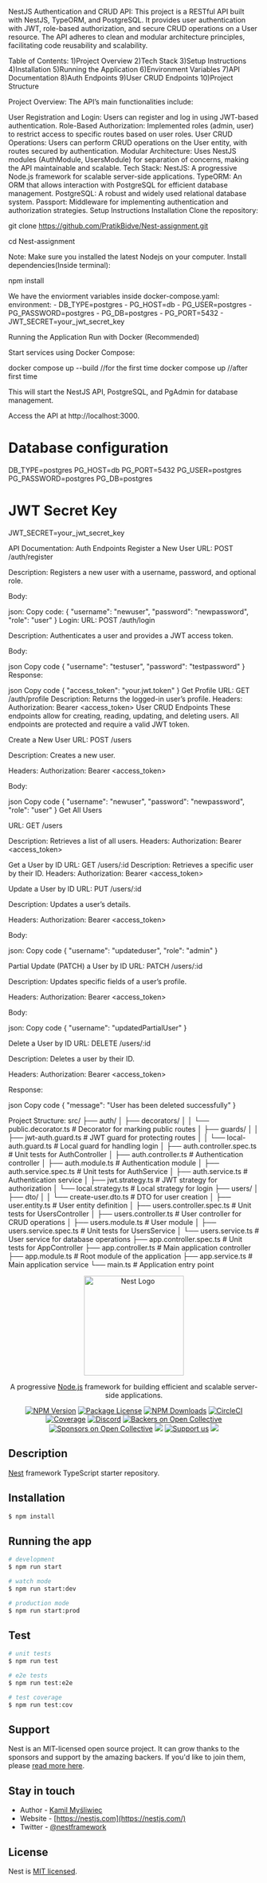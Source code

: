 NestJS Authentication and CRUD API:
This project is a RESTful API built with NestJS, TypeORM, and PostgreSQL. It provides user authentication with JWT, role-based authorization, and secure CRUD operations on a User resource. The API adheres to clean and modular architecture principles, facilitating code reusability and scalability.

Table of Contents:
1)Project Overview
2)Tech Stack
3)Setup Instructions
4)Installation
5)Running the Application
6)Environment Variables
7)API Documentation
8)Auth Endpoints
9)User CRUD Endpoints
10)Project Structure

Project Overview:
The API’s main functionalities include:

User Registration and Login: Users can register and log in using JWT-based authentication.
Role-Based Authorization: Implemented roles (admin, user) to restrict access to specific routes based on user roles.
User CRUD Operations: Users can perform CRUD operations on the User entity, with routes secured by authentication.
Modular Architecture: Uses NestJS modules (AuthModule, UsersModule) for separation of concerns, making the API maintainable and scalable.
Tech Stack:
NestJS: A progressive Node.js framework for scalable server-side applications.
TypeORM: An ORM that allows interaction with PostgreSQL for efficient database management.
PostgreSQL: A robust and widely used relational database system.
Passport: Middleware for implementing authentication and authorization strategies.
Setup Instructions
Installation
Clone the repository:

git clone https://github.com/PratikBidve/Nest-assignment.git

cd Nest-assignment

Note: Make sure you installed the latest Nodejs on your computer.
Install dependencies(Inside terminal):

npm install

We have the enviorment variables inside docker-compose.yaml:
    environment:
      - DB_TYPE=postgres
      - PG_HOST=db
      - PG_USER=postgres
      - PG_PASSWORD=postgres
      - PG_DB=postgres
      - PG_PORT=5432
      - JWT_SECRET=your_jwt_secret_key 

Running the Application
Run with Docker (Recommended)

Start services using Docker Compose:

docker compose up --build       //for the first time 
docker compose up               //after first time 

This will start the NestJS API, PostgreSQL, and PgAdmin for database management.

Access the API at http://localhost:3000.


# Database configuration
DB_TYPE=postgres
PG_HOST=db
PG_PORT=5432
PG_USER=postgres
PG_PASSWORD=postgres
PG_DB=postgres

# JWT Secret Key
JWT_SECRET=your_jwt_secret_key


API Documentation:
Auth Endpoints
Register a New User
URL: POST /auth/register

Description: Registers a new user with a username, password, and optional role.

Body:

json:
Copy code:
{
  "username": "newuser",
  "password": "newpassword",
  "role": "user"
}
Login:
URL: POST /auth/login

Description: Authenticates a user and provides a JWT access token.

Body:

json
Copy code
{
  "username": "testuser",
  "password": "testpassword"
}
Response:

json
Copy code
{
  "access_token": "your.jwt.token"
}
Get Profile
URL: GET /auth/profile
Description: Returns the logged-in user’s profile.
Headers: Authorization: Bearer <access_token>
User CRUD Endpoints
These endpoints allow for creating, reading, updating, and deleting users. All endpoints are protected and require a valid JWT token.

Create a New User
URL: POST /users

Description: Creates a new user.

Headers: Authorization: Bearer <access_token>

Body:

json
Copy code
{
  "username": "newuser",
  "password": "newpassword",
  "role": "user"
}
Get All Users

URL: GET /users

Description: Retrieves a list of all users.
Headers: Authorization: Bearer <access_token>

Get a User by ID
URL: GET /users/:id
Description: Retrieves a specific user by their ID.
Headers: Authorization: Bearer <access_token>

Update a User by ID
URL: PUT /users/:id

Description: Updates a user’s details.

Headers: Authorization: Bearer <access_token>

Body:

json:
Copy code
{
  "username": "updateduser",
  "role": "admin"
}


Partial Update (PATCH) a User by ID
URL: PATCH /users/:id

Description: Updates specific fields of a user’s profile.

Headers: Authorization: Bearer <access_token>

Body:

json:
Copy code
{
  "username": "updatedPartialUser"
}


Delete a User by ID
URL: DELETE /users/:id

Description: Deletes a user by their ID.

Headers: Authorization: Bearer <access_token>

Response:

json
Copy code
{
  "message": "User has been deleted successfully"
}


Project Structure:
src/
├── auth/
│   ├── decorators/
│   │   └── public.decorator.ts          # Decorator for marking public routes
│   ├── guards/
│   │   ├── jwt-auth.guard.ts            # JWT guard for protecting routes
│   │   └── local-auth.guard.ts          # Local guard for handling login
│   ├── auth.controller.spec.ts          # Unit tests for AuthController
│   ├── auth.controller.ts               # Authentication controller
│   ├── auth.module.ts                   # Authentication module
│   ├── auth.service.spec.ts             # Unit tests for AuthService
│   ├── auth.service.ts                  # Authentication service
│   ├── jwt.strategy.ts                  # JWT strategy for authorization
│   └── local.strategy.ts                # Local strategy for login
├── users/
│   ├── dto/
│   │   └── create-user.dto.ts           # DTO for user creation
│   ├── user.entity.ts                   # User entity definition
│   ├── users.controller.spec.ts         # Unit tests for UsersController
│   ├── users.controller.ts              # User controller for CRUD operations
│   ├── users.module.ts                  # User module
│   ├── users.service.spec.ts            # Unit tests for UsersService
│   └── users.service.ts                 # User service for database operations
├── app.controller.spec.ts               # Unit tests for AppController
├── app.controller.ts                    # Main application controller
├── app.module.ts                        # Root module of the application
├── app.service.ts                       # Main application service
└── main.ts                              # Application entry point


<p align="center">
  <a href="http://nestjs.com/" target="blank"><img src="https://nestjs.com/img/logo-small.svg" width="200" alt="Nest Logo" /></a>
</p>

[circleci-image]: https://img.shields.io/circleci/build/github/nestjs/nest/master?token=abc123def456
[circleci-url]: https://circleci.com/gh/nestjs/nest

  <p align="center">A progressive <a href="http://nodejs.org" target="_blank">Node.js</a> framework for building efficient and scalable server-side applications.</p>
    <p align="center">
<a href="https://www.npmjs.com/~nestjscore" target="_blank"><img src="https://img.shields.io/npm/v/@nestjs/core.svg" alt="NPM Version" /></a>
<a href="https://www.npmjs.com/~nestjscore" target="_blank"><img src="https://img.shields.io/npm/l/@nestjs/core.svg" alt="Package License" /></a>
<a href="https://www.npmjs.com/~nestjscore" target="_blank"><img src="https://img.shields.io/npm/dm/@nestjs/common.svg" alt="NPM Downloads" /></a>
<a href="https://circleci.com/gh/nestjs/nest" target="_blank"><img src="https://img.shields.io/circleci/build/github/nestjs/nest/master" alt="CircleCI" /></a>
<a href="https://coveralls.io/github/nestjs/nest?branch=master" target="_blank"><img src="https://coveralls.io/repos/github/nestjs/nest/badge.svg?branch=master#9" alt="Coverage" /></a>
<a href="https://discord.gg/G7Qnnhy" target="_blank"><img src="https://img.shields.io/badge/discord-online-brightgreen.svg" alt="Discord"/></a>
<a href="https://opencollective.com/nest#backer" target="_blank"><img src="https://opencollective.com/nest/backers/badge.svg" alt="Backers on Open Collective" /></a>
<a href="https://opencollective.com/nest#sponsor" target="_blank"><img src="https://opencollective.com/nest/sponsors/badge.svg" alt="Sponsors on Open Collective" /></a>
  <a href="https://paypal.me/kamilmysliwiec" target="_blank"><img src="https://img.shields.io/badge/Donate-PayPal-ff3f59.svg"/></a>
    <a href="https://opencollective.com/nest#sponsor"  target="_blank"><img src="https://img.shields.io/badge/Support%20us-Open%20Collective-41B883.svg" alt="Support us"></a>
  <a href="https://twitter.com/nestframework" target="_blank"><img src="https://img.shields.io/twitter/follow/nestframework.svg?style=social&label=Follow"></a>
</p>
  <!--[![Backers on Open Collective](https://opencollective.com/nest/backers/badge.svg)](https://opencollective.com/nest#backer)
  [![Sponsors on Open Collective](https://opencollective.com/nest/sponsors/badge.svg)](https://opencollective.com/nest#sponsor)-->

## Description

[Nest](https://github.com/nestjs/nest) framework TypeScript starter repository.

## Installation

```bash
$ npm install
```

## Running the app

```bash
# development
$ npm run start

# watch mode
$ npm run start:dev

# production mode
$ npm run start:prod
```

## Test

```bash
# unit tests
$ npm run test

# e2e tests
$ npm run test:e2e

# test coverage
$ npm run test:cov
```

## Support

Nest is an MIT-licensed open source project. It can grow thanks to the sponsors and support by the amazing backers. If you'd like to join them, please [read more here](https://docs.nestjs.com/support).

## Stay in touch

- Author - [Kamil Myśliwiec](https://kamilmysliwiec.com)
- Website - [https://nestjs.com](https://nestjs.com/)
- Twitter - [@nestframework](https://twitter.com/nestframework)

## License

Nest is [MIT licensed](LICENSE).
